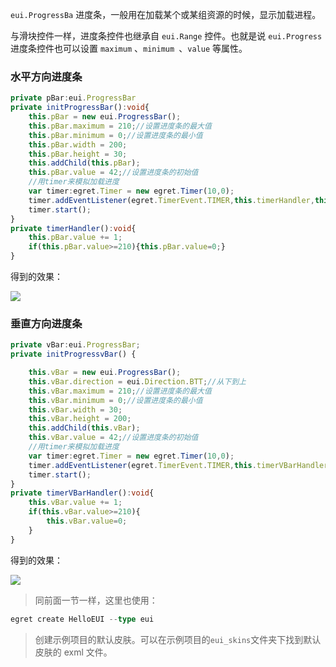 `eui.ProgressBa` 进度条，一般用在加载某个或某组资源的时候，显示加载进程。

与滑块控件一样，进度条控件也继承自 `eui.Range` 控件。也就是说 `eui.Progress` 进度条控件也可以设置 `maximum` 、`minimum `、`value` 等属性。

### 水平方向进度条
~~~ typescript 
private pBar:eui.ProgressBar
private initProgressBar():void{
    this.pBar = new eui.ProgressBar();
    this.pBar.maximum = 210;//设置进度条的最大值
    this.pBar.minimum = 0;//设置进度条的最小值
    this.pBar.width = 200;
    this.pBar.height = 30;
    this.addChild(this.pBar);
    this.pBar.value = 42;//设置进度条的初始值
    //用timer来模拟加载进度
    var timer:egret.Timer = new egret.Timer(10,0);
    timer.addEventListener(egret.TimerEvent.TIMER,this.timerHandler,this);
    timer.start();
}
private timerHandler():void{
    this.pBar.value += 1;
    if(this.pBar.value>=210){this.pBar.value=0;}
}
~~~ 
得到的效果：

![](56015bfa15f46.png)

### 垂直方向进度条
~~~ typescript 
private vBar:eui.ProgressBar;
private initProgressvBar() {

    this.vBar = new eui.ProgressBar();
    this.vBar.direction = eui.Direction.BTT;//从下到上
    this.vBar.maximum = 210;//设置进度条的最大值
    this.vBar.minimum = 0;//设置进度条的最小值
    this.vBar.width = 30;
    this.vBar.height = 200;
    this.addChild(this.vBar);
    this.vBar.value = 42;//设置进度条的初始值
    //用timer来模拟加载进度
    var timer:egret.Timer = new egret.Timer(10,0);
    timer.addEventListener(egret.TimerEvent.TIMER,this.timerVBarHandler,this);
    timer.start();
}
private timerVBarHandler():void{
    this.vBar.value += 1;
    if(this.vBar.value>=210){
        this.vBar.value=0;
    }
}
~~~ 
得到的效果：

![](56015bfe4b254.png)

> 同前面一节一样，这里也使用：
~~~ typescript
egret create HelloEUI --type eui
~~~ 
> 创建示例项目的默认皮肤。可以在示例项目的`eui_skins`文件夹下找到默认皮肤的 exml 文件。
